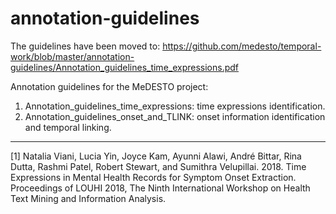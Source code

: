 # annotation-guidelines

The guidelines have been moved to: https://github.com/medesto/temporal-work/blob/master/annotation-guidelines/Annotation_guidelines_time_expressions.pdf

Annotation guidelines for the MeDESTO project:

1. Annotation_guidelines_time_expressions: time expressions identification.
2. Annotation_guidelines_onset_and_TLINK: onset information identification and temporal linking.

---

[1] Natalia Viani, Lucia Yin, Joyce Kam, Ayunni Alawi, André Bittar, Rina Dutta, Rashmi Patel, Robert Stewart, and Sumithra Velupillai. 2018. Time Expressions in Mental Health Records for Symptom Onset Extraction. Proceedings of LOUHI 2018, The Ninth International Workshop on Health Text Mining and Information Analysis.
